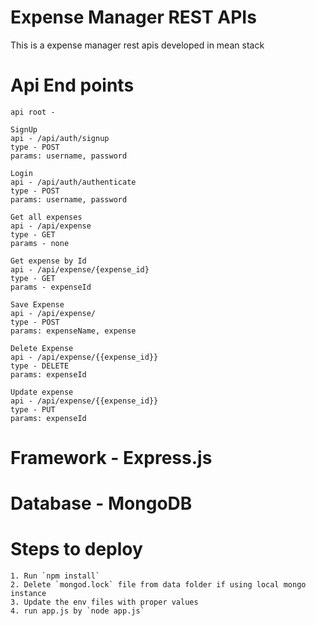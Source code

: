 # Expense Manager REST APIs
This is a expense manager rest apis developed in mean stack

# Api End points

    api root - 

    SignUp
    api - /api/auth/signup
    type - POST
    params: username, password

    Login
    api - /api/auth/authenticate
    type - POST
    params: username, password

    Get all expenses
    api - /api/expense
    type - GET
    params - none

    Get expense by Id
    api - /api/expense/{expense_id}
    type - GET
    params - expenseId

    Save Expense
    api - /api/expense/
    type - POST
    params: expenseName, expense

    Delete Expense
    api - /api/expense/{{expense_id}}
    type - DELETE
    params: expenseId

    Update expense
    api - /api/expense/{{expense_id}}
    type - PUT
    params: expenseId

# Framework - Express.js

# Database - MongoDB

# Steps to deploy
    1. Run `npm install`
    2. Delete `mongod.lock` file from data folder if using local mongo instance
    3. Update the env files with proper values
    4. run app.js by `node app.js`